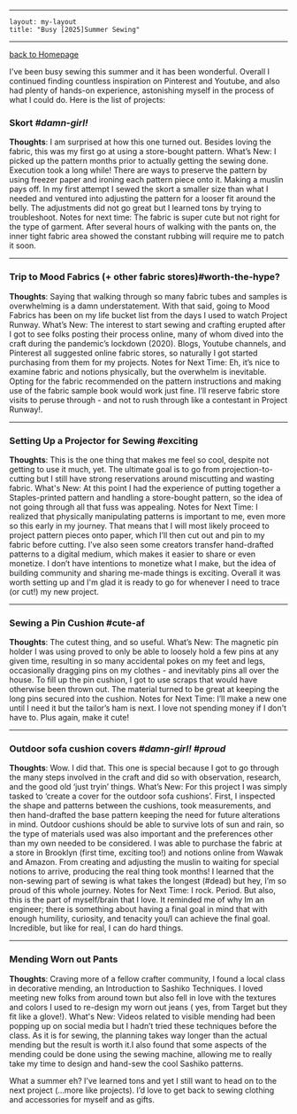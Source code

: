  ---
    layout: my-layout
    title: "Busy [2025]Summer Sewing"
 ---

[back to Homepage](./)

I've been busy sewing this summer and it has been wonderful. Overall I continued finding countless  inspiration on Pinterest and Youtube, and also had plenty of hands-on experience, astonishing myself in the process of what I could do. 
Here is the list of projects:

### Skort _#damn-girl!_ 
**Thoughts**: I am surprised at how this one turned out. Besides loving the fabric, this was my first go at using a store-bought pattern. 
What’s New: I picked up the pattern months prior to actually getting the sewing done. Execution took a long while!
There are ways to preserve the pattern by using freezer paper and ironing each pattern piece onto it. 
Making a muslin pays off. In my first attempt I sewed the skort a smaller size than what I needed and ventured into adjusting the pattern for a looser fit around the belly. The adjustments did not go great but I learned tons by trying to troubleshoot.
Notes for next time: The fabric is super cute but not right for the type of garment. After several hours of walking with the pants on, the inner tight fabric area showed the constant rubbing will require me to patch it soon.

* * *
### Trip to Mood Fabrics (+ other fabric stores)#worth-the-hype?
**Thoughts**: Saying that walking through so many fabric tubes and samples is overwhelming is a damn understatement. With that said, going to Mood Fabrics has been on my life bucket list from the days I used to watch Project Runway. 
What’s New: The interest to start sewing and crafting erupted after I got to see folks posting their process online, many of whom dived into the craft during the pandemic’s lockdown (2020). Blogs, Youtube channels, and Pinterest all suggested online fabric stores, so naturally I got started purchasing from them for my projects. 
Notes for Next Time: Eh, it’s nice to examine fabric and notions physically, but the overwhelm is inevitable. Opting for the fabric recommended on the pattern instructions and making use of the fabric sample book would work just fine. I’ll reserve fabric store visits to peruse through - and not to rush through like a contestant in Project Runway!.

* * *
### Setting Up a Projector for Sewing #exciting

**Thoughts**: This is the one thing that makes me feel so cool, despite not getting to use it much, yet. The ultimate goal is to go from projection-to-cutting but I still have strong reservations around miscutting and wasting fabric.
What's New: At this point I had the experience of putting together a Staples-printed pattern and handling a store-bought pattern, so the idea of not going through all that fuss was appealing. 
Notes for Next Time: I realized that physically manipulating patterns is important to me, even more so this early in my journey. That means that I will most likely proceed to project pattern pieces onto paper, which I’ll then cut out and pin to my fabric before cutting. I’ve also seen some creators transfer hand-drafted patterns to a digital medium, which makes it easier to share or even monetize. I don’t have intentions to monetize what I make, but the idea of building community and sharing me-made things is exciting. Overall it was worth setting up and I'm glad it is ready to go for whenever I need to trace (or cut!) my new project.

* * *
### Sewing a Pin Cushion #cute-af
**Thoughts**: The cutest thing, and so useful.
What’s New: The magnetic pin holder I was using proved to only be able to loosely hold a few pins at any given time, resulting in so many accidental pokes on my feet and legs, occasionally dragging pins on my clothes - and inevitably  pins all over the house. To fill up the pin cushion, I got to use scraps that would have otherwise been thrown out. The material turned to be great at keeping the long pins secured into the cushion.
 Notes for Next Time: I’ll make a new one until I need it but the tailor’s ham is next. I love not spending money if I don't have to. Plus again, make it cute!

* * *
### Outdoor sofa cushion covers _#damn-girl!_ _#proud_

**Thoughts**: Wow. I did that. This one is special because I got to go through the many steps involved in the craft and did so with observation, research, and the good old ‘just tryin’ things.
What’s New: For this project I was simply tasked to ‘create a cover for the outdoor sofa cushions’. First, I inspected the shape and patterns between the cushions, took measurements, and then hand-drafted the base pattern keeping the need for future alterations in mind. Outdoor cushions should be able to survive lots of sun and rain, so the type of materials used was also important and the preferences other than my own needed to be considered. I was able to purchase the fabric at a store in Brooklyn (first time, exciting too!) and notions online from Wawak and Amazon. From creating and adjusting the muslin to waiting for special notions to arrive, producing the real thing took months! I learned that the non-sewing part of sewing is what takes the longest (#dead) but hey, I’m so proud of this whole journey.
Notes for Next Time: I rock. Period. But also, this is the part of myself/brain that I love. It reminded me of why Im an engineer; there is something about having a final goal in mind that with enough humility, curiosity, and tenacity you/I can achieve the final goal. Incredible, but like for real, I can do hard things.

* * *
### Mending Worn out Pants
**Thoughts**: Craving more of a fellow crafter community, I found a local class in decorative mending, an Introduction to Sashiko Techniques. I loved meeting new folks from around town but also fell in love with the textures and colors I used to re-design my worn out jeans ( yes, from Target but they fit like a glove!). 
What's New: Videos related to visible mending had been popping up on social media but I hadn’t tried these techniques before the class. As it is for sewing, the planning takes way longer than the actual mending but the result is worth it.I also found that some aspects of the mending could be done using the sewing machine, allowing me to really take my time to design and hand-sew the cool Sashiko patterns.

What a summer eh? I’ve learned tons and yet I still want to head on to the next project (...more like projects). I’d love to get back to sewing clothing and accessories for myself and as gifts.

